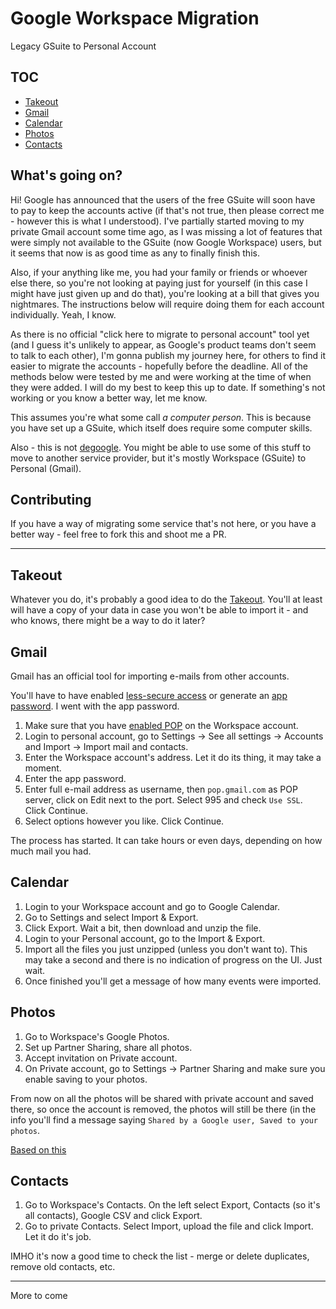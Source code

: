 # Google Workspace Migration
Legacy GSuite to Personal Account

## TOC

- [Takeout](#takeout)
- [Gmail](#gmail)
- [Calendar](#calendar)
- [Photos](#photos)
- [Contacts](#contacts)

## What's going on?

Hi! Google has announced that the users of the free GSuite will soon have to pay to keep the accounts active (if that's not true, then please correct me - however this is what I understood). I've partially started moving to my private Gmail account some time ago, as I was missing a lot of features that were simply not available to the GSuite (now Google Workspace) users, but it seems that now is as good time as any to finally finish this.

Also, if your anything like me, you had your family or friends or whoever else there, so you're not looking at paying just for yourself (in this case I might have just given up and do that), you're looking at a bill that gives you nightmares. The instructions below will require doing them for each account individually. Yeah, I know.

As there is no official "click here to migrate to personal account" tool yet (and I guess it's unlikely to appear, as Google's product teams don't seem to talk to each other), I'm gonna publish my journey here, for others to find it easier to migrate the accounts - hopefully before the deadline. All of the methods below were tested by me and were working at the time of when they were added. I will do my best to keep this up to date. If something's not working or you know a better way, let me know.

This assumes you're what some call _a computer person_. This is because you have set up a GSuite, which itself does require some computer skills.

Also - this is not [degoogle](https://github.com/tycrek/degoogle). You might be able to use some of this stuff to move to another service provider, but it's mostly Workspace (GSuite) to Personal (Gmail).

## Contributing

If you have a way of migrating some service that's not here, or you have a better way - feel free to fork this and shoot me a PR.

---

## Takeout

Whatever you do, it's probably a good idea to do the [Takeout](https://takeout.google.com/). You'll at least will have a copy of your data in case you won't be able to import it - and who knows, there might be a way to do it later?

## Gmail

Gmail has an official tool for importing e-mails from other accounts. 

You'll have to have enabled [less-secure access](https://myaccount.google.com/lesssecureapps) or generate an [app password](https://myaccount.google.com/apppasswords). I went with the app password.

1. Make sure that you have [enabled POP](https://support.google.com/mail/answer/7104828) on the Workspace account.
2. Login to personal account, go to Settings -> See all settings -> Accounts and Import -> Import mail and contacts.
3. Enter the Workspace account's address. Let it do its thing, it may take a moment.
4. Enter the app password.
5. Enter full e-mail address as username, then `pop.gmail.com` as POP server, click on Edit next to the port. Select 995 and check `Use SSL`. Click Continue.
6. Select options however you like. Click Continue.

The process has started. It can take hours or even days, depending on how much mail you had.

## Calendar

1. Login to your Workspace account and go to Google Calendar.
2. Go to Settings and select Import & Export.
3. Click Export. Wait a bit, then download and unzip the file.
4. Login to your Personal account, go to the Import & Export.
5. Import all the files you just unzipped (unless you don't want to). This may take a second and there is no indication of progress on the UI. Just wait.
6. Once finished you'll get a message of how many events were imported.

## Photos

1. Go to Workspace's Google Photos.
2. Set up Partner Sharing, share all photos.
3. Accept invitation on Private account.
4. On Private account, go to Settings -> Partner Sharing and make sure you enable saving to your photos.

From now on all the photos will be shared with private account and saved there, so once the account is removed, the photos will still be there (in the info you'll find a message saying `Shared by a Google user, Saved to your photos`.

[Based on this](https://support.google.com/photos/thread/80602212/i-want-to-transfer-all-google-photos-to-another-account)

## Contacts

1. Go to Workspace's Contacts. On the left select Export, Contacts (so it's all contacts), Google CSV and click Export.
2. Go to private Contacts. Select Import, upload the file and click Import. Let it do it's job.

IMHO it's now a good time to check the list - merge or delete duplicates, remove old contacts, etc.

---

More to come
